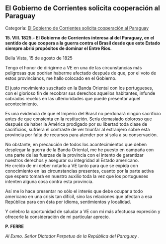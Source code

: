 ## El Gobierno de Corrientes solicita cooperación al Paraguay

Categoría: [El Gobierno de Corrientes solicita cooperación al Paraguay](http://descubrircorrientes.com.ar/2012/index.php/3731-historia-desde-1814-hasta-la-guerra-de-la-triple-alianza/documentos-oficiales-de-la-provincia-de-corrientes/el-gobierno-de-corrientes-solicita-cooperacion-al-paraguay)

**15\. VIII. 1825.- El Gobierno de Corrientes interesa al del Paraguay, en el sentido de que coopera a la guerra contra el Brasil desde que este Estado siempre abrió propósitos de dominar el Entre Ríos.**

Bella Vista, 15 de agosto de 1825

Tengo el honor de dirigirme a VE en una de las circunstancias más peligrosas que podrían haberme afectado después de que, por el voto de estos provincianos, me hallo colocado en el Gobierno.

El justo movimiento suscitado en la Banda Oriental con los portugueses, con el glorioso fin de recobrar sus derechos aquellos habitantes, infunde sobrados recelos en las ulterioridades que puede presentar aquel acontecimiento.

Es una evidencia de que el Imperio del Brasil no perdonará ningún sacrificio antes de que consienta en la restitución. Sería demasiado doloroso que después de haber la América prodigado por su libertad toda clase de sacrificios, sufriera el contraste de ver triunfar al extranjero sobre esta provincia por falta de recursos para atender por sí sola a su conservación.

No obstante, en precaución de todos los acontecimientos que deben desplegar la guerra de la Banda Oriental, me he puesto en campaña con una parte de las fuerzas de la provincia con el intento de garantizar nuestros derechos y asegurar su integridad al Estado americano.  
He creído de mi deber notarlo a VE tanto para que se expida con conocimiento en las circunstancias presentes, cuanto por la parte activa que espero tomará en nuestro auxilio toda la vez que los portugueses intenten alguna cosa contra esta provincia.

Así me lo hace presentar no sólo el interés que debe ocupar a todo americano en una crisis tan difícil, sino las relaciones que afectan a esa República para con ésta por idioma, sentimientos y localidad.  

Y celebro la oportunidad de saludar a VE con mi más afectuosa expresión y ofrecerle la consideración de mi particular aprecio.

**P. FERRE**

_Al Exmo. Señor Dictador Perpetuo de la República del Paraguay_ .